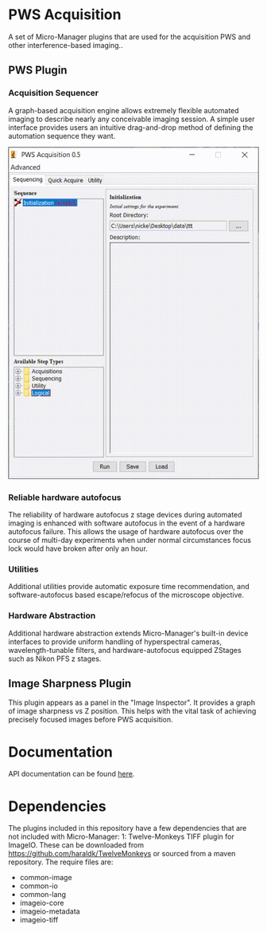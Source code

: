 # PWS Acquisition

A set of Micro-Manager plugins that are used for the acquisition PWS and other interference-based imaging..

## PWS Plugin

### Acquisition Sequencer  
A graph-based acquisition engine allows extremely flexible automated imaging to describe nearly any conceivable imaging session. A simple user interface provides
users an intuitive drag-and-drop method of defining the automation sequence they want.

![Alt Text](docs/resources/acqSequencer.gif)



### Reliable hardware autofocus  
The reliability of hardware autofocus z stage devices during automated imaging is enhanced with software autofocus in the event of a hardware autofocus failure. This allows the usage of hardware autofocus over the course of multi-day experiments when under normal circumstances focus lock would have broken after only an hour.

### Utilities  
Additional utilities provide automatic exposure time recommendation, and software-autofocus based escape/refocus of the microscope objective.

### Hardware Abstraction  
Additional hardware abstraction extends Micro-Manager's built-in device interfaces to provide uniform handling of hyperspectral cameras, wavelength-tunable filters, and hardware-autofocus equipped ZStages such as Nikon PFS z stages.

## Image Sharpness Plugin  
This plugin appears as a panel in the "Image Inspector". It provides a graph of image sharpness vs Z
position. This helps with the vital task of achieving precisely focused images before PWS acquisition.

# Documentation
API documentation can be found [here](https://nanthony21.github.io/PWSAcquisition/).

# Dependencies  
The plugins included in this repository have a few dependencies that are not included with Micro-Manager:
1: Twelve-Monkeys TIFF plugin for ImageIO. These can be downloaded
from https://github.com/haraldk/TwelveMonkeys or sourced from a maven repository. The require files are:

- common-image
- common-io
- common-lang
- imageio-core
- imageio-metadata
- imageio-tiff

